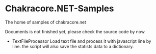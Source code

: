 # Chakracore.NET-Samples
The home of samples of chakracore.net

Documents is not finished yet, please check the source code by now.

*  TextFileProcessor
Load text file and process it with javascript line by line. the script will also save the statists data to a dictionary.